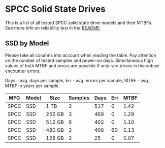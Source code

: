 SPCC Solid State Drives
=======================

This is a list of all tested SPCC solid state drive models and their MTBFs. See
more info on reliability test in the [README](https://github.com/linuxhw/EnterpriseDrive).

SSD by Model
------------

Please take all columns into account when reading the table. Pay attention on the
number of tested samples and power-on days. Simultaneous high values of both MTBF
and errors are possible if only rare drives in the subset encounter errors.

Days - avg. days per sample,
Err  - avg. errors per sample,
MTBF - avg. MTBF in years per sample.

| MFG       | Model              | Size   | Samples | Days  | Err   | MTBF |
|-----------|--------------------|--------|---------|-------|-------|------|
| SPCC      | SSD                | 1 TB   | 2       | 517   | 0     | 1.42   |
| SPCC      | SSD                | 256 GB | 3       | 469   | 0     | 1.29   |
| SPCC      | SSD                | 512 GB | 6       | 402   | 0     | 1.10   |
| SPCC      | SSD                | 480 GB | 2       | 408   | 60    | 0.13   |
| SPCC      | SSD                | 128 GB | 2       | 25    | 0     | 0.07   |
